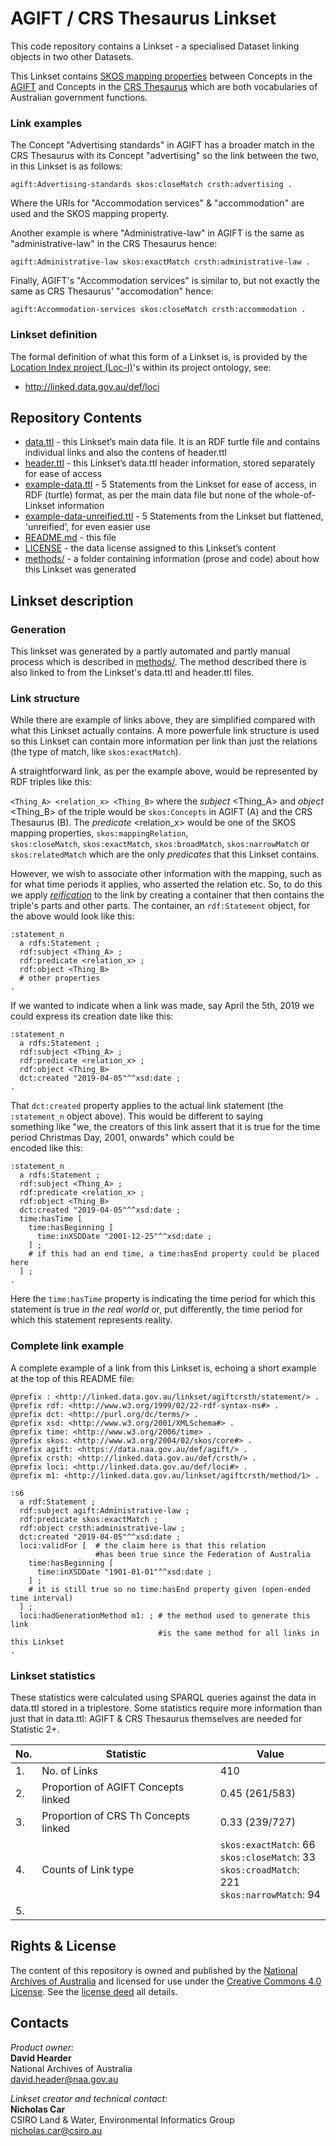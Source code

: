 # AGIFT / CRS Thesaurus Linkset
This code repository contains a Linkset - a specialised Dataset linking objects in two other Datasets.

This Linkset contains [SKOS mapping properties](https://www.w3.org/TR/skos-reference/#mapping) between Concepts in the [AGIFT](http://data.naa.gov.au/def/agift) and Concepts in the [CRS Thesaurus](https://github.com/CSIRO-enviro-informatics/crsth) which are both vocabularies of Australian government functions.

### Link examples
The Concept "Advertising standards" in AGIFT has a broader match in the CRS Thesaurus with its Concept "advertising" so the link between the two, in this Linkset is as follows:

`agift:Advertising-standards skos:closeMatch crsth:advertising .`

Where the URIs for "Accommodation services" & "accommodation" are used and the SKOS mapping property.

Another example is where "Administrative-law" in AGIFT is the same as "administrative-law" in the CRS Thesaurus hence:

`agift:Administrative-law skos:exactMatch crsth:administrative-law .`

Finally, AGIFT's "Accommodation services" is similar to, but not exactly the same as CRS Thesaurus' "accomodation" hence:

`agift:Accommodation-services skos:closeMatch crsth:accommodation .`


### Linkset definition
The formal definition of what this form of a Linkset is, is provided by the [Location Index project (Loc-I)](http://locationindex.org/)'s within its project ontology, see:

* http://linked.data.gov.au/def/loci


## Repository Contents  
* [data.ttl](data.ttl) - this Linkset’s main data file. It is an RDF turtle file and contains individual links and also the contens of header.ttl
* [header.ttl](header.ttl) - this Linkset’s data.ttl header information, stored separately for ease of access
* [example-data.ttl](example-data.ttl) - 5 Statements from the Linkset for ease of access, in RDF (turtle) format, as per the main data file but none of the whole-of-Linkset information
* [example-data-unreified.ttl](example-data-unreified.ttl) - 5 Statements from the Linkset but flattened, 'unreified', for even easier use
* [README.md](README.md) - this file
* [LICENSE](LICENSE) - the data license assigned to this Linkset’s content
* [methods/](methods/) - a folder containing information (prose and code) about how this Linkset was generated


## Linkset description

### Generation
This linkset was generated by a partly automated and partly manual process which is described in [methods/](methods/). The method described
there is also linked to from the Linkset's data.ttl and header.ttl files.

### Link structure
While there are example of links above, they are simplified compared with what this Linkset actually contains. A more powerfule link
structure is used so this Linkset can contain more information per link than just the relations (the type of match, like `skos:exactMatch`).

A straightforward link, as per the example above, would be represented by RDF triples like this:

`<Thing_A> <relation_x> <Thing_B>` where the *subject* <Thing_A> and *object* <Thing_B> of the triple would be `skos:Concepts` in AGIFT (A)
and the CRS Thesaurus (B). The *predicate* <relation_x> would be one of the SKOS mapping properties, `skos:mappingRelation`,  
`skos:closeMatch`, `skos:exactMatch`, `skos:broadMatch`, `skos:narrowMatch` or `skos:relatedMatch` which are the only *predicates* that this
Linkset contains.

However, we wish to associate other information with the mapping, such as for what time periods it applies, who asserted the relation etc.
So, to do this we apply *[reification](http://patterns.dataincubator.org/book/reified-statement.html)* to the link by creating a container
that then contains the triple's parts and other parts. The container, an `rdf:Statement` object, for the above would look like this:

```
:statement_n
  a rdfs:Statement ;
  rdf:subject <Thing_A> ;
  rdf:predicate <relation_x> ;
  rdf:object <Thing_B>
  # other properties
.  
```

If we wanted to indicate when a link was made, say April the 5th, 2019 we could express its creation date like this:

```
:statement_n
  a rdfs:Statement ;
  rdf:subject <Thing_A> ;
  rdf:predicate <relation_x> ;
  rdf:object <Thing_B>
  dct:created "2019-04-05"^^xsd:date ;
.  
```

That `dct:created` property applies to the actual link statement (the `:statement_n` object above). This would be different to saying  
something like "we, the creators of this link assert that it is true for the time period Christmas Day, 2001, onwards" which could be  
encoded like this:

```
:statement_n
  a rdfs:Statement ;
  rdf:subject <Thing_A> ;
  rdf:predicate <relation_x> ;
  rdf:object <Thing_B>
  dct:created "2019-04-05"^^xsd:date ;
  time:hasTime [
    time:hasBeginning [
      time:inXSDDate "2001-12-25"^^xsd:date ;
    ] ;
    # if this had an end time, a time:hasEnd property could be placed here
  ] ;
.  
```

Here the `time:hasTime` property is indicating the time period for which this statement is true *in the real world* or, put differently,
the time period for which this statement represents reality.

### Complete link example
A complete example of a link from this Linkset is, echoing a short example at the top of this README file:

```
@prefix : <http://linked.data.gov.au/linkset/agiftcrsth/statement/> .
@prefix rdf: <http://www.w3.org/1999/02/22-rdf-syntax-ns#> .
@prefix dct: <http://purl.org/dc/terms/> .
@prefix xsd: <http://www.w3.org/2001/XMLSchema#> .
@prefix time: <http://www.w3.org/2006/time> .
@prefix skos: <http://www.w3.org/2004/02/skos/core#> .
@prefix agift: <https://data.naa.gov.au/def/agift/> .
@prefix crsth: <http://linked.data.gov.au/def/crsth/> .
@prefix loci: <http://linked.data.gov.au/def/loci#> .
@prefix m1: <http://linked.data.gov.au/linkset/agiftcrsth/method/1> .

:s6
  a rdf:Statement ;
  rdf:subject agift:Administrative-law ;
  rdf:predicate skos:exactMatch ;
  rdf:object crsth:administrative-law ;
  dct:created "2019-04-05"^^xsd:date ;
  loci:validFor [  # the claim here is that this relation
                   #has been true since the Federation of Australia
    time:hasBeginning [
      time:inXSDDate "1901-01-01"^^xsd:date ;
    ] ;
    # it is still true so no time:hasEnd property given (open-ended time interval)
  ] ;
  loci:hadGenerationMethod m1: ; # the method used to generate this link
                                 #is the same method for all links in this Linkset
.
```

### Linkset statistics
These statistics were calculated using SPARQL queries against the data in data.ttl stored in a triplestore. Some statistics require more information than just that in data.ttl: AGIFT & CRS Thesaurus themselves are needed for Statistic 2+.

No. | Statistic | Value
---|---|---
1. | No. of Links | 410
2. | Proportion of AGIFT Concepts linked | 0.45 (261/583)
3. | Proportion of CRS Th Concepts linked | 0.33 (239/727)
4. | Counts of Link type | `skos:exactMatch`: 66<br /> `skos:closeMatch`: 33<br /> `skos:croadMatch`: 221<br /> `skos:narrowMatch`: 94
5. | | 


## Rights & License
The content of this repository is owned and published by the [National Archives of Australia](http://naa.gov.au) and licensed for use under the [Creative Commons 4.0 License](https://creativecommons.org/licenses/by/4.0/). See the [license deed](LICENSE) all details.


## Contacts
*Product owner:*  
**David Hearder**  
National Archives of Australia  
<david.header@naa.gov.au>  

*Linkset creator and technical contact:*  
**Nicholas Car**  
CSIRO Land & Water, Environmental Informatics Group  
<nicholas.car@csiro.au>  
